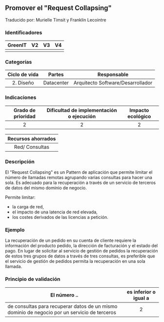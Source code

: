 ## Promover el "Request Collapsing"
Traducido por: Murielle Timsit y Franklin Lecointre

### Identificadores

| GreenIT | V2  | V3  | V4  |
|:-------:|:---:|:---:|:---:|
|         |     |     |     |

### Categorías

| Ciclo de vida | Partes | Responsable |
|:-------------:|:----------:|:-------------------------------:|
| 2. Diseño | Datacenter | Arquitecto Software/Desarrollador |

### Indicaciones

| Grado de prioridad   | Dificultad de implementación o ejecución | Impacto ecológico   |
|:-----------------:|:--------------:|:-----------------:|
|    2   | 2  |  2 |  

| Recursos ahorrados |
|:----------------------:|
| Red/ Consultas   |

### Descripción

El "Request Collapsing" es un Pattern de aplicación que permite limitar el número de llamadas remotas agrupando varias consultas para hacer una sola. 
Es adecuado para la recuperación a través de un servicio de terceros de datos del mismo dominio de negocio.

Permite limitar:
- la carga de red,
- el impacto de una latencia de red elevada,
- los costes derivados de las licencias a petición.

### Ejemplo

La recuperación de un pedido en su cuenta de cliente requiere la información del producto pedido, la dirección de facturación y el estado del pago.
En lugar de solicitar al servicio de gestión de pedidos la recuperación de estos tres grupos de datos a través de tres consultas, es preferible que el servicio de gestión de pedidos permita la recuperación en una sola llamada.

### Principio de validación

| El número ..   | es inferior o igual a |
|--------------------------------------------------------------------------------------|:-----------------------:|
| de consultas para recuperar datos de un mismo dominio de negocio por un servicio de terceros | 2   |

